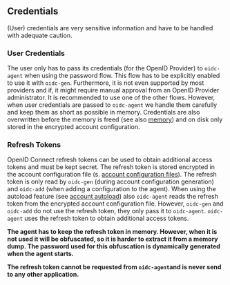 ## Credentials

(User) credentials are very sensitive information and have to be handled with
adequate caution.

### User Credentials

The user only has to pass its credentials (for the OpenID Provider) to
`oidc-agent` when using the password flow. This flow has to be explicitly enabled
to use it with `oidc-gen`. Furthermore, it is not even supported by most
providers and if, it might require manual approval from an OpenID Provider
administrator. It is recommended to use one of the other flows.
However, when user credentials are passed to `oidc-agent` we handle them
carefully and keep them as short as possible in memory. Credentials are also
overwritten before the memory is freed (see also [memory](memory.md)) and on disk only stored in the encrypted account
configuration.

### Refresh Tokens

OpenID Connect refresh tokens can be used to obtain additional access
tokens and must be kept secret. The refresh token is stored encrypted in
the account configuration file (s. [account configuration
files](account-configs.md)). The refresh token is only read by `oidc-gen`
(during account configuration generation) and `oidc-add` (when adding a
configuration to the agent). When using the autoload feature (see [account
autoload](../tips.md#autoloading-and-autounloading-account-configurations))
also `oidc-agent` reads the refresh token from the encrypted account
configuration file. However, `oidc-gen` and `oidc-add` do not use the
refresh token, they only pass it to `oidc-agent`. `oidc-agent` uses the
refresh token to obtain additional access tokens.

**The agent has to keep the refresh token in memory. However, when it is not used
it will be obfuscated, so it is harder to extract it from a memory dump.
The password used for this obfuscation is dynamically generated when the agent
starts.**

**The refresh token cannot be requested from `oidc-agent`and is never send to any other application.**


